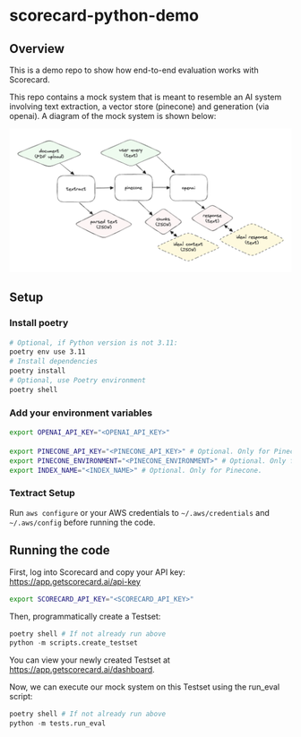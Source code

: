 # scorecard-python-demo

## Overview

This is a demo repo to show how end-to-end evaluation works with Scorecard.

This repo contains a mock system that is meant to resemble an AI system involving text extraction, a vector store (pinecone) and generation (via openai). A diagram of the mock system is shown below:

![Diagram](diagram.png)


## Setup

### Install poetry

```bash
# Optional, if Python version is not 3.11:
poetry env use 3.11
# Install dependencies
poetry install
# Optional, use Poetry environment
poetry shell
```

### Add your environment variables

```bash
export OPENAI_API_KEY="<OPENAI_API_KEY>"

export PINECONE_API_KEY="<PINECONE_API_KEY>" # Optional. Only for Pinecone.
export PINECONE_ENVIRONMENT="<PINECONE_ENVIRONMENT>" # Optional. Only for Pinecone.
export INDEX_NAME="<INDEX_NAME>" # Optional. Only for Pinecone.
```

### Textract Setup

Run `aws configure` or your AWS credentials to `~/.aws/credentials` and `~/.aws/config` before running the code.

## Running the code

First, log into Scorecard and copy your API key:
https://app.getscorecard.ai/api-key

```bash
export SCORECARD_API_KEY="<SCORECARD_API_KEY>"
```

Then, programmatically create a Testset:
```python
poetry shell # If not already run above
python -m scripts.create_testset
```

You can view your newly created Testset at https://app.getscorecard.ai/dashboard.

Now, we can execute our mock system on this Testset using the run_eval script:

```python
poetry shell # If not already run above
python -m tests.run_eval
```

